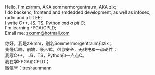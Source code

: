 Hello, I'm zxkmm, AKA sommermorgentraum, AKA zix;  
I do backend, frontend and emdedded development, as well as infosec, radio and a bit EE;  
I write C++, JS, TS, Python *and a bit C*;  
I'm learning FPGA/CPLD;  
Email me: zxkmm@hotmail.com  

   

你好，我是zxkmm，别名Sommermorgentraum和zix；  
我懂后端，前端，嵌入式，信息安全，无线电和一点硬件；  
我写C++， JS，TS，Python和一点点C。  
我在学FPGA和CPLD；  
微信号：treshaunmann  


